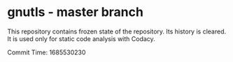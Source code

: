 # gnutls - master branch

This repository contains frozen state of the repository.
Its history is cleared. It is used only for static code
analysis with Codacy.

Commit Time: 1685530230